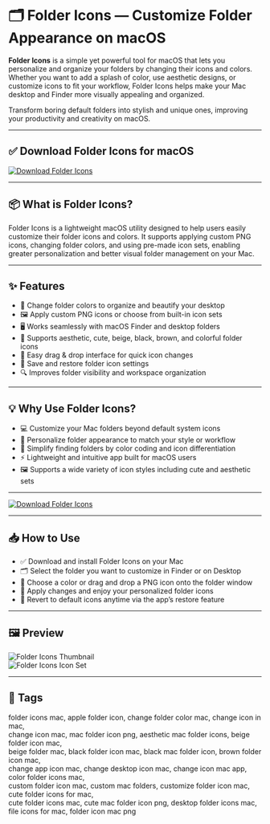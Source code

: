 # 🗂 Folder Icons — Customize Folder Appearance on macOS

**Folder Icons** is a simple yet powerful tool for macOS that lets you personalize and organize your folders by changing their icons and colors. Whether you want to add a splash of color, use aesthetic designs, or customize icons to fit your workflow, Folder Icons helps make your Mac desktop and Finder more visually appealing and organized.

Transform boring default folders into stylish and unique ones, improving your productivity and creativity on macOS.

---

## ✅ Download Folder Icons for macOS  
[![Download Folder Icons](https://img.shields.io/badge/Download-Folder_Icons-blueviolet)](#)

---

## 📦 What is Folder Icons?

Folder Icons is a lightweight macOS utility designed to help users easily customize their folder icons and colors. It supports applying custom PNG icons, changing folder colors, and using pre-made icon sets, enabling greater personalization and better visual folder management on your Mac.

---

## ✨ Features

- 🎨 Change folder colors to organize and beautify your desktop  
- 🖼 Apply custom PNG icons or choose from built-in icon sets  
- 🖥 Works seamlessly with macOS Finder and desktop folders  
- 🌈 Supports aesthetic, cute, beige, black, brown, and colorful folder icons  
- 🔄 Easy drag & drop interface for quick icon changes  
- 💾 Save and restore folder icon settings  
- 🔍 Improves folder visibility and workspace organization  

---

## 💡 Why Use Folder Icons?

- 💻 Customize your Mac folders beyond default system icons  
- 🎨 Personalize folder appearance to match your style or workflow  
- 🔧 Simplify finding folders by color coding and icon differentiation  
- ⚡️ Lightweight and intuitive app built for macOS users  
- 🖼 Supports a wide variety of icon styles including cute and aesthetic sets  

---

[![Download Folder Icons](https://img.shields.io/badge/Download-Folder_Icons-blueviolet)](#)

---

## 📥 How to Use

- ✅ Download and install Folder Icons on your Mac  
- 🗂 Select the folder you want to customize in Finder or on Desktop  
- 🎨 Choose a color or drag and drop a PNG icon onto the folder window  
- 💾 Apply changes and enjoy your personalized folder icons  
- 🔄 Revert to default icons anytime via the app’s restore feature  

---

## 🖼 Preview

![Folder Icons Thumbnail](https://cdn.cultofmac.com/wp-content/uploads/2024/05/Custom-Folders.jpg)  
![Folder Icons Icon Set](https://una.github.io/gradient-folders/img/icon-folder-set.png)

---

## 📌 Tags

folder icons mac, apple folder icon, change folder color mac, change icon in mac,  
change icon mac, mac folder icon png, aesthetic mac folder icons, beige folder icon mac,  
beige folder mac, black folder icon mac, black mac folder icon, brown folder icon mac,  
change app icon mac, change desktop icon mac, change icon mac app, color folder icons mac,  
custom folder icon mac, custom mac folders, customize folder icon mac, cute folder icons for mac,  
cute folder icons mac, cute mac folder icon png, desktop folder icons mac, file icons for mac, folder icon mac png

